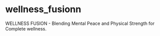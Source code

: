 # wellness_fusionn
WELLNESS FUSION - Blending Mental Peace and Physical Strength for Complete wellness.
